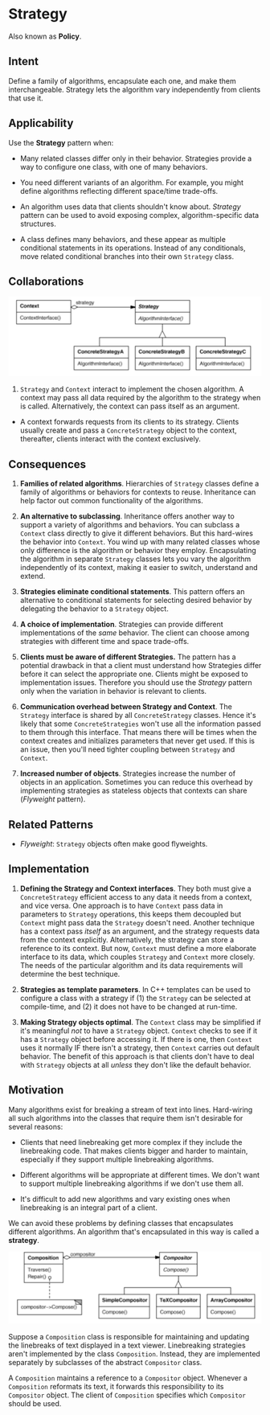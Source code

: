 # Strategy

Also known as __Policy__.

## Intent

Define a family of algorithms, encapsulate each one, and make them interchangeable. Strategy lets the algorithm vary independently from clients that use it.

## Applicability

Use the __Strategy__ pattern when:

* Many related classes differ only in their behavior. Strategies provide a way to configure one class, with one of many behaviors.

* You need different variants of an algorithm. For example, you might define algorithms reflecting different space/time trade-offs.

* An algorithm uses data that clients shouldn't know about. _Strategy_ pattern can be used to avoid exposing complex, algorithm-specific data structures.

* A class defines many behaviors, and these appear as multiple conditional statements in its operations. Instead of any conditionals, move related conditional branches into their own `Strategy` class.

## Collaborations

![strategy structure](./strategy-structure.png)

1. `Strategy` and `Context` interact to implement the chosen algorithm. A context may pass all data required by the algorithm to the strategy when is called. Alternatively, the context can pass itself as an argument.

* A context forwards requests from its clients to its strategy. Clients usually create and pass a `ConcreteStrategy` object to the context, thereafter, clients interact with the context exclusively.

## Consequences

1. __Families of related algorithms__. Hierarchies of `Strategy` classes define a family of algorithms or behaviors for contexts to reuse. Inheritance can help factor out common functionality of the algorithms.

2. __An alternative to subclassing__. Inheritance offers another way to support a variety of algorithms and behaviors. You can subclass a `Context` class directly to give it different behaviors. But this hard-wires the behavior into `Context`. You wind up with many related classes whose only difference is the algorithm or behavior they employ. Encapsulating the algorithm in separate `Strategy` classes lets you vary the algorithm independently of its context, making it easier to switch, understand and extend.

3. __Strategies eliminate conditional statements__. This pattern offers an alternative to conditional statements for selecting desired behavior by delegating the behavior to a `Strategy` object.

4. __A choice of implementation__. Strategies can provide different implementations of the _same_ behavior. The client can choose among strategies with different time and space trade-offs.

5. __Clients must be aware of different Strategies.__ The pattern has a potential drawback in that a client must understand how Strategies differ before it can select the appropriate one. Clients might be exposed to implementation issues. Therefore you should use the _Strategy_ pattern only when the variation in behavior is relevant to clients.

6. __Communication overhead between Strategy and Context__. The `Strategy` interface is shared by all `ConcreteStrategy` classes. Hence it's likely that some `ConcreteStrategies` won't use all the information passed to them through this interface. That means there will be times when the context creates and initializes parameters that never get used. If this is an issue, then you'll need tighter coupling between `Strategy` and `Context`.

7. __Increased number of objects__. Strategies increase the number of objects in an application. Sometimes you can reduce this overhead by implementing strategies as stateless objects that contexts can share (_Flyweight_ pattern).

## Related Patterns

* _Flyweight_: `Strategy` objects often make good flyweights.

## Implementation

1. __Defining the Strategy and Context interfaces__. They both must give a `ConcreteStrategy` efficient access to any data it needs from a context, and vice versa. One approach is to have `Context` pass data in parameters to `Strategy` operations, this keeps them decoupled but `Context` might pass data the `Strategy` doesn't need. Another technique has a context pass _itself_ as an argument, and the strategy requests data from the context explicitly. Alternatively, the strategy can store a reference to its context. But now, `Context` must define a more elaborate interface to its data, which couples `Strategy` and `Context` more closely. The needs of the particular algorithm and its data requirements will determine the best technique.

2. __Strategies as template parameters__. In C++ templates can be used to configure a class with a strategy if (1) the `Strategy` can be selected at compile-time, and (2) it does not have to be changed at run-time.

3. __Making Strategy objects optimal__. The `Context` class may be simplified if it's meaningful _not_ to have a `Strategy` object. `Context` checks to see if it has a `Strategy` object before accessing it. If there is one, then `Context` uses it normally IF there isn't a strategy, then `Context` carries out default behavior. The benefit of this approach is that clients don't have to deal with `Strategy` objects at all _unless_ they don't like the default behavior.

## Motivation

Many algorithms exist for breaking a stream of text into lines. Hard-wiring all such algorithms into the classes that require them isn't desirable for several reasons:

* Clients that need linebreaking get more complex if they include the linebreaking code. That makes clients bigger and harder to maintain, especially if they support multiple linebreaking algorithms.

* Different algorithms will be appropriate at different times. We don't want to support multiple linebreaking algorithms if we don't use them all.

* It's difficult to add new algorithms and vary existing ones when linebreaking is an integral part of a client.

We can avoid these problems by defining classes that encapsulates different algorithms. An algorithm that's encapsulated in this way is called a __strategy__.

![strategy example](./strategy-example.png)

Suppose a `Composition` class is responsible for maintaining and updating the linebreaks of text displayed in a text viewer. Linebreaking strategies aren't implemented by the class `Composition`. Instead, they are implemented separately by subclasses of the abstract `Compositor` class.

A `Composition` maintains a reference to a `Compositor` object. Whenever a `Composition` reformats its text, it forwards this responsibility to its `Compositor` object. The client of `Composition` specifies which `Compositor` should be used.
